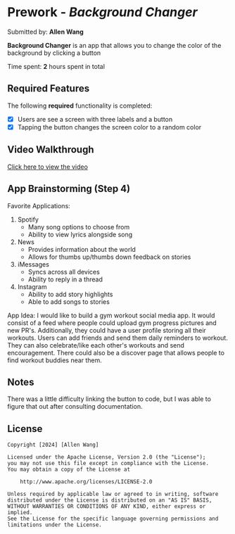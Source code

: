 # Prework - *Background Changer*

Submitted by: **Allen Wang**

**Background Changer** is an app that allows you to change the color of the background by clicking a button

Time spent: **2** hours spent in total

## Required Features

The following **required** functionality is completed:

- [X] Users are see a screen with three labels and a button
- [X] Tapping the button changes the screen color to a random color
 
## Video Walkthrough

[Click here to view the video](https://i.imgur.com/2rOYi8R.mp4)

## App Brainstorming (Step 4)

Favorite Applications:
1. Spotify
    - Many song options to choose from
    - Ability to view lyrics alongside song
2. News
    - Provides information about the world
    - Allows for thumbs up/thumbs down feedback on stories
3. iMessages
    - Syncs across all devices
    - Ability to reply in a thread
5. Instagram
    - Ability to add story highlights
    - Able to add songs to stories 

App Idea:
I would like to build a gym workout social media app. It would consist of a feed where people could upload gym progress pictures and new PR's. Additionally, they could have a user profile storing all their workouts. Users can add friends and send them daily reminders to workout. They can also celebrate/like each other's workouts and send encouragement. There could also be a discover page that allows people to find workout buddies near them. 

## Notes

There was a little difficulty linking the button to code, but I was able to figure that out after consulting documentation.

## License

    Copyright [2024] [Allen Wang]

    Licensed under the Apache License, Version 2.0 (the "License");
    you may not use this file except in compliance with the License.
    You may obtain a copy of the License at

        http://www.apache.org/licenses/LICENSE-2.0

    Unless required by applicable law or agreed to in writing, software
    distributed under the License is distributed on an "AS IS" BASIS,
    WITHOUT WARRANTIES OR CONDITIONS OF ANY KIND, either express or implied.
    See the License for the specific language governing permissions and
    limitations under the License.

